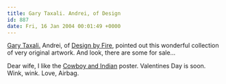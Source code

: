 ```yaml
---
title: Gary Taxali. Andrei, of Design
id: 887
date: Fri, 16 Jan 2004 00:01:49 +0000
---
```


[Gary Taxali.](http://www.garytaxali.com/portfolio4_05.html "garytaxali.com") Andrei, of [Design by Fire](http://www.designbyfire.com), pointed out this wonderful collection of very original artwork. And look, there are some for sale…  
  
Dear wife, I like the [Cowboy and Indian](http://www.garytaxali.com/forsale.html) poster. Valentines Day is soon. Wink, wink. Love, Airbag.


